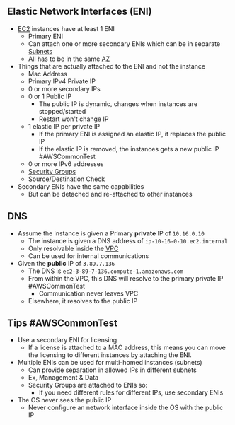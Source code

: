 ## Elastic Network Interfaces (ENI)

- [EC2](EC2.md) instances have at least 1 ENI
	- Primary ENI
	- Can attach one or more secondary ENIs which can be in separate [Subnets](../VPC/Subnets.md)
	- All has to be in the same [AZ](../Fundamentals/Resilience.md#AZ)
- Things that are actually attached to the ENI and not the instance
	- Mac Address
	- Primary IPv4 Private IP
	- 0 or more secondary IPs
	- 0 or 1 Public IP
		- The public IP is dynamic, changes when instances are stopped/started
		- Restart won't change IP
	- 1 elastic IP per private IP
		- If the primary ENI is assigned an elastic IP, it replaces the public IP
		- If the elastic IP is removed, the instances gets a new public IP #AWSCommonTest
	- 0 or more IPv6 addresses
	- [Security Groups](../VPC/Security%20Groups.md)
	- Source/Destination Check
- Secondary ENIs have the same capabilities
	- But can be detached and re-attached to other instances

## DNS

- Assume the instance is given a Primary **private** IP of `10.16.0.10`
	- The instance is given a DNS address of `ip-10-16-0-10.ec2.internal`
	- Only resolvable inside the [VPC](../VPC/VPC.md)
	- Can be used for internal communications
- Given the **public** IP of `3.89.7.136`
	- The DNS is `ec2-3-89-7-136.compute-1.amazonaws.com`
	- From within the VPC, this DNS will resolve to the primary private IP #AWSCommonTest
		- Communication never leaves VPC
	- Elsewhere, it resolves to the public IP

## Tips #AWSCommonTest 
- Use a secondary ENI for licensing
	- If a license is attached to a MAC address, this means you can move the licensing to different instances by attaching the ENI.
- Multiple ENIs can be used for multi-homed instances (subnets)
	- Can provide separation in allowed IPs in different subnets
	- Ex, Management & Data
	- Security Groups are attached to ENIs so:
		- If you need different rules for different IPs, use secondary ENIs
- The OS never sees the public IP
	- Never configure an network interface inside the OS with the public IP